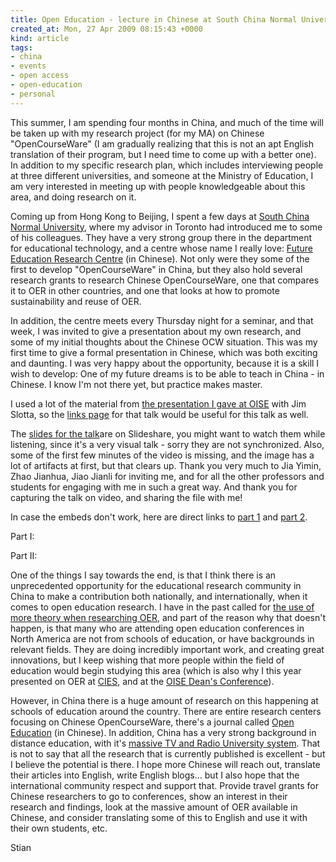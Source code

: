 ```yaml
---
title: Open Education - lecture in Chinese at South China Normal University
created_at: Mon, 27 Apr 2009 08:15:43 +0000
kind: article
tags:
- china
- events
- open access
- open-education
- personal
---
```


This summer, I am spending four months in China, and much of the time
will be taken up with my research project (for my MA) on Chinese
"OpenCourseWare" (I am gradually realizing that this is not an apt
English translation of their program, but I need time to come up with a
better one). In addition to my specific research plan, which includes
interviewing people at three different universities, and someone at the
Ministry of Education, I am very interested in meeting up with people
knowledgeable about this area, and doing research on it.

Coming up from Hong Kong to Beijing, I spent a few days at [South China
Normal University](http://former.scnu.edu.cn/eweb/), where my advisor in
Toronto had introduced me to some of his colleagues. They have a very
strong group there in the department for educational technology, and a
centre whose name I really love: [Future Education Research
Centre](http://www.ferc.net) (in Chinese). Not only were they some of
the first to develop "OpenCourseWare" in China, but they also hold
several research grants to research Chinese OpenCourseWare, one that
compares it to OER in other countries, and one that looks at how to
promote sustainability and reuse of OER.

In addition, the centre meets every Thursday night for a seminar, and
that week, I was invited to give a presentation about my own research,
and some of my initial thoughts about the Chinese OCW situation. This
was my first time to give a formal presentation in Chinese, which was
both exciting and daunting. I was very happy about the opportunity,
because it is a skill I wish to develop: One of my future dreams is to
be able to teach in China - in Chinese. I know I'm not there yet, but
practice makes master.

I used a lot of the material from [the presentation I gave at
OISE](reganmian.net/blog/2009/03/16/open-education-around-the-world-presentation-at-oise/)
with Jim Slotta, so the [links
page](reganmian.net/blog/2009/03/12/links-from-the-talk-open-education-around-the-world/)
for that talk would be useful for this talk as well.

The [slides for the
talk](http://www.slideshare.net/houshuang/presentation-at-south-china-normal-university-16-april-2009)are
on Slideshare, you might want to watch them while listening, since it's
a very visual talk - sorry they are not synchronized. Also, some of the
first few minutes of the video is missing, and the image has a lot of
artifacts at first, but that clears up. Thank you very much to Jia
Yimin, Zhao Jianhua, Jiao Jianli for inviting me, and for all the other
professors and students for engaging with me in such a great way. And
thank you for capturing the talk on video, and sharing the file with me!

In case the embeds don't work, here are direct links to [part
1](http://www.tudou.com/programs/view/o7HKcgp8mmU/) and [part
2](http://www.tudou.com/programs/view/XSUUcEzGybY/).

Part I:

Part II:

One of the things I say towards the end, is that I think there is an
unprecedented opportunity for the educational research community in
China to make a contribution both nationally, and internationally, when
it comes to open education research. I have in the past called for [the
use of more theory when researching
OER](http://reganmian.net/blog/2008/11/10/theoretical-frameworks-for-researching-oer/),
and part of the reason why that doesn't happen, is that many who are
attending open education conferences in North America are not from
schools of education, or have backgrounds in relevant fields. They are
doing incredibly important work, and creating great innovations, but I
keep wishing that more people within the field of education would begin
studying this area (which is also why I this year presented on OER at
[CIES](http://reganmian.net/blog/2009/01/25/one-size-does-not-fit-all-a-case-study-of-the-spread-of-opencourseware-to-india-china-and-japan/),
and at the [OISE Dean's
Conference](http://reganmian.net/blog/2009/03/16/open-education-panel-at-deans-graduate-conference/)).

However, in China there is a huge amount of research on this happening
at schools of education around the country. There are entire research
centers focusing on Chinese OpenCourseWare, there's a journal called
[Open
Education](http://www.shtvu.edu.cn/research/kaifang/main/main2.asp) (in
Chinese). In addition, China has a very strong background in distance
education, with it's [massive TV and Radio University
system](http://www.crtvu.edu.cn/English_crtvu/index_en.html). That is
not to say that all the research that is currently published is
excellent - but I believe the potential is there. I hope more Chinese
will reach out, translate their articles into English, write English
blogs... but I also hope that the international community respect and
support that. Provide travel grants for Chinese researchers to go to
conferences, show an interest in their research and findings, look at
the massive amount of OER available in Chinese, and consider translating
some of this to English and use it with their own students, etc.

Stian
